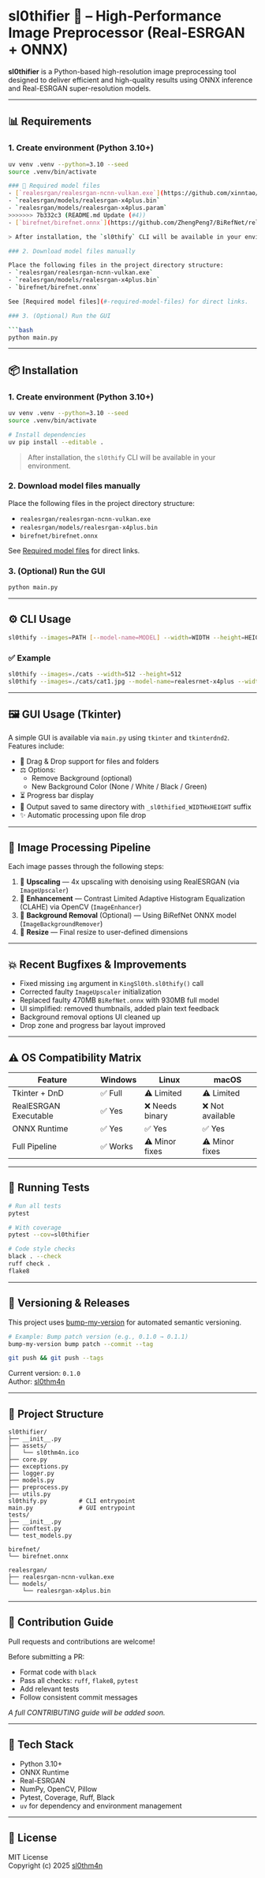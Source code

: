 # sl0thifier 🦥 – High-Performance Image Preprocessor (Real-ESRGAN + ONNX)

**sl0thifier** is a Python-based high-resolution image preprocessing tool designed to deliver efficient and high-quality results using ONNX inference and Real-ESRGAN super-resolution models.

---

## 📊 Requirements

### 1. Create environment (Python 3.10+)

```bash
uv venv .venv --python=3.10 --seed
source .venv/bin/activate

### 🔗 Required model files
- [`realesrgan/realesrgan-ncnn-vulkan.exe`](https://github.com/xinntao/Real-ESRGAN/releases/download/v0.2.5.0/realesrgan-ncnn-vulkan-20220424-windows.zip) – Windows-only NCNN executable
- `realesrgan/models/realesrgan-x4plus.bin`
- `realesrgan/models/realesrgan-x4plus.param`
>>>>>>> 7b332c3 (README.md Update (#4))
- [`birefnet/birefnet.onnx`](https://github.com/ZhengPeng7/BiRefNet/releases/download/v1/BiRefNet-general-resolution_512x512-fp16-epoch_216.onnx) – 918,483KB version with weights included

> After installation, the `sl0thify` CLI will be available in your environment.

### 2. Download model files manually

Place the following files in the project directory structure:
- `realesrgan/realesrgan-ncnn-vulkan.exe`
- `realesrgan/models/realesrgan-x4plus.bin`
- `birefnet/birefnet.onnx`

See [Required model files](#-required-model-files) for direct links.

### 3. (Optional) Run the GUI

```bash
python main.py
```

---

## 📦 Installation

### 1. Create environment (Python 3.10+)

```bash
uv venv .venv --python=3.10 --seed
source .venv/bin/activate

# Install dependencies
uv pip install --editable .
```

> After installation, the `sl0thify` CLI will be available in your environment.

### 2. Download model files manually

Place the following files in the project directory structure:
- `realesrgan/realesrgan-ncnn-vulkan.exe`
- `realesrgan/models/realesrgan-x4plus.bin`
- `birefnet/birefnet.onnx`

See [Required model files](#-required-model-files) for direct links.

### 3. (Optional) Run the GUI

```bash
python main.py
```

---

## ⚙️ CLI Usage

```bash
sl0thify --images=PATH [--model-name=MODEL] --width=WIDTH --height=HEIGHT [--output-dir=OUTDIR]
```

### ✅ Example

```bash
sl0thify --images=./cats --width=512 --height=512
sl0thify --images=./cats/cat1.jpg --model-name=realesrnet-x4plus --width=256 --height=256 --output-dir=./out
```

---

## 🖼 GUI Usage (Tkinter)

A simple GUI is available via `main.py` using `tkinter` and `tkinterdnd2`. Features include:

- 📂 Drag & Drop support for files and folders
- ⚖️ Options:
  - Remove Background (optional)
  - New Background Color (None / White / Black / Green)
- ⏳ Progress bar display
- 📂 Output saved to same directory with `_sl0thified_WIDTHxHEIGHT` suffix
- ✨ Automatic processing upon file drop

---

## 🦠 Image Processing Pipeline

Each image passes through the following steps:

1. 🔹 **Upscaling** — 4x upscaling with denoising using RealESRGAN (via `ImageUpscaler`)
2. 🔹 **Enhancement** — Contrast Limited Adaptive Histogram Equalization (CLAHE) via OpenCV (`ImageEnhancer`)
3. 🔹 **Background Removal** (Optional) — Using BiRefNet ONNX model (`ImageBackgroundRemover`)
4. 🔹 **Resize** — Final resize to user-defined dimensions

---

## 💥 Recent Bugfixes & Improvements

- Fixed missing `img` argument in `KingSl0th.sl0thify()` call
- Corrected faulty `ImageUpscaler` initialization
- Replaced faulty 470MB `BiRefNet.onnx` with 930MB full model
- UI simplified: removed thumbnails, added plain text feedback
- Background removal options UI cleaned up
- Drop zone and progress bar layout improved

---

## ⚠️ OS Compatibility Matrix

| Feature               | Windows | Linux          | macOS          |
|----------------------|---------|----------------|----------------|
| Tkinter + DnD        | ✅ Full  | ⚠️ Limited       | ⚠️ Limited       |
| RealESRGAN Executable| ✅ Yes   | ❌ Needs binary | ❌ Not available |
| ONNX Runtime         | ✅ Yes   | ✅ Yes         | ✅ Yes         |
| Full Pipeline        | ✅ Works| ⚠️ Minor fixes   | ⚠️ Minor fixes   |

---

## 🔪 Running Tests

```bash
# Run all tests
pytest

# With coverage
pytest --cov=sl0thifier

# Code style checks
black . --check
ruff check .
flake8
```

---

## 🚀 Versioning & Releases

This project uses [bump-my-version](https://github.com/callowayproject/bump-my-version) for automated semantic versioning.

```bash
# Example: Bump patch version (e.g., 0.1.0 → 0.1.1)
bump-my-version bump patch --commit --tag

git push && git push --tags
```

Current version: `0.1.0`  
Author: [sl0thm4n](https://github.com/sl0thm4n)

---

## 📁 Project Structure
```
sl0thifier/
├── __init__.py
├── assets/
│   └── sl0thm4n.ico
├── core.py
├── exceptions.py
├── logger.py
├── models.py
├── preprocess.py
├── utils.py
sl0thify.py         # CLI entrypoint
main.py             # GUI entrypoint
tests/
├── __init__.py
├── conftest.py
└── test_models.py

birefnet/
└── birefnet.onnx

realesrgan/
├── realesrgan-ncnn-vulkan.exe
└── models/
    └── realesrgan-x4plus.bin
```

---

## 🤝 Contribution Guide

Pull requests and contributions are welcome!

Before submitting a PR:

- Format code with `black`
- Pass all checks: `ruff`, `flake8`, `pytest`
- Add relevant tests
- Follow consistent commit messages

*A full CONTRIBUTING guide will be added soon.*

---

## 🧠 Tech Stack

- Python 3.10+  
- ONNX Runtime  
- Real-ESRGAN  
- NumPy, OpenCV, Pillow  
- Pytest, Coverage, Ruff, Black  
- `uv` for dependency and environment management  

---

## 📜 License

MIT License  
Copyright (c) 2025 [sl0thm4n](https://github.com/sl0thm4n)
